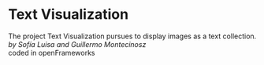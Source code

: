 # Text Visualization

The project Text Visualization pursues to display images as a text collection. <br>
*by Sofía Luisa and Guillermo Montecinosz*<br>
coded in openFrameworks<br>



